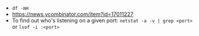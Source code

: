 * `df -mH`
* https://news.ycombinator.com/item?id=17011227
* To find out who's listening on a given port: `netstat -a -v | grep <port>` or `lsof -i :<port>`
